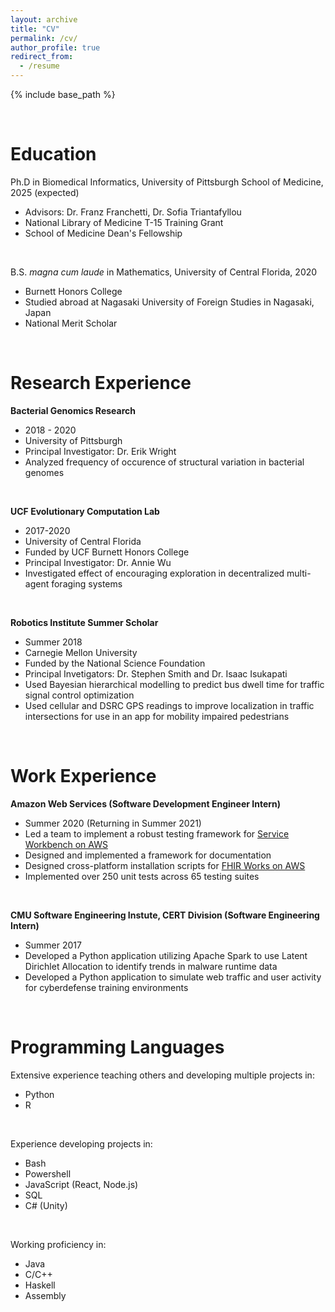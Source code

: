```yaml
---
layout: archive
title: "CV"
permalink: /cv/
author_profile: true
redirect_from:
  - /resume
---
```


{% include base_path %}
<p>&nbsp;</p>

Education
======
Ph.D in Biomedical Informatics, University of Pittsburgh School of Medicine, 2025 (expected)
  * Advisors: Dr. Franz Franchetti, Dr. Sofia Triantafyllou
  * National Library of Medicine T-15 Training Grant
  * School of Medicine Dean's Fellowship
<p>&nbsp;</p>

B.S. *magna cum laude* in Mathematics, University of Central Florida, 2020
  * Burnett Honors College
  * Studied abroad at Nagasaki University of Foreign Studies in Nagasaki, Japan
  * National Merit Scholar
<p>&nbsp;</p>

Research Experience
======
**Bacterial Genomics Research**
  * 2018 - 2020
  * University of Pittsburgh
  * Principal Investigator: Dr. Erik Wright
  * Analyzed frequency of occurence of structural variation in bacterial genomes
<p>&nbsp;</p>

**UCF Evolutionary Computation Lab**
  * 2017-2020
  * University of Central Florida
  * Funded by UCF Burnett Honors College
  * Principal Investigator: Dr. Annie Wu
  * Investigated effect of encouraging exploration in decentralized multi-agent foraging systems
<p>&nbsp;</p>

**Robotics Institute Summer Scholar**
  * Summer 2018
  * Carnegie Mellon University
  * Funded by the National Science Foundation
  * Principal Invetigators: Dr. Stephen Smith and Dr. Isaac Isukapati
  * Used Bayesian hierarchical modelling to predict bus dwell time for traffic signal control optimization
  * Used cellular and DSRC GPS readings to improve localization in traffic intersections for use in an app for mobility impaired pedestrians
<p>&nbsp;</p>

Work Experience
======
**Amazon Web Services (Software Development Engineer Intern)**
  * Summer 2020 (Returning in Summer 2021)
  * Led a team to implement a robust testing framework for [Service Workbench on AWS](github.com/awslabs/service-workbench-on-aws)
  * Designed and implemented a framework for documentation
  * Designed cross-platform installation scripts for [FHIR Works on AWS](aws.amazon.com/blogs/opensource/using-open-source-fhir-apis-with-fhir-works-on-aws/)
  * Implemented over 250 unit tests across 65 testing suites
<p>&nbsp;</p>

**CMU Software Engineering Instute, CERT Division (Software Engineering Intern)**
  * Summer 2017
  * Developed a Python application utilizing Apache Spark to use Latent Dirichlet Allocation to identify trends in malware runtime data
  * Developed a Python application to simulate web traffic and user activity for cyberdefense training environments
<p>&nbsp;</p>

Programming Languages
======
Extensive experience teaching others and developing multiple projects in:
  * Python
  * R
<p>&nbsp;</p>

Experience developing projects in:
  * Bash
  * Powershell
  * JavaScript (React, Node.js)
  * SQL
  * C# (Unity)
<p>&nbsp;</p>

Working proficiency in:
  * Java
  * C/C++
  * Haskell
  * Assembly
